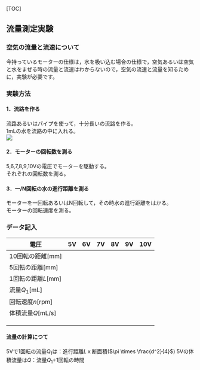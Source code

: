 [TOC]
## 流量測定実験
### 空気の流量と流速について
今持っているモーターの仕様は，水を吸い込む場合の仕様で，空気あるいは空気と水をまぜる時の流量と流速はわからないので，空気の流速と流量を知るために，実験が必要です。
### 実験方法
#### 1．流路を作る
流路あるいはパイプを使って，十分長いの流路を作る。  
1mLの水を流路の中に入れる。    
![](https://syjsxxjy.github.io/myblog/assets/1/20180709-c667e189.png)  
#### 2．モーターの回転数を測る
5,6,7,8,9,10Vの電圧でモーターを駆動する。    
それぞれの回転数を測る。

#### 3．一/N回転の水の進行距離を測る
モーターを一回転あるいはN回転して，その時水の進行距離をはかる。   
モーターの回転速度を測る。

### データ記入
| 電圧         | 5V   | 6V   | 7V   | 8V   | 9V   | 10V  |
| ------------ | ---- | ---- | ---- | ---- | ---- | ---- |
| 10回転の距離[mm] |      |      |      |      |      |      |
| 5回転の距離[mm]      |      |      |      |      |      |      |
| 1回転の距離$L$[mm] |      |      |      |      |      |      |
| 流量$Q_1$[mL] |      |      |      |      |      |      |
| 回転速度$n$[rpm] |      |      |      |      |      |      |
| 体積流量$Q$[mL/s] |      |      |      |      |      |      |
|              |      |      |      |      |      |      |
|              |      |      |      |      |      |      |
|              |      |      |      |      |      |      |

#### 流量の計算につて

5Vで1回転の流量$Q_1$は：進行距離$L$ｘ断面積($\pi \times \frac{d^2}{4}$)
5Vの体積流量は$Q$：流量$Q_1$÷1回転の時間

